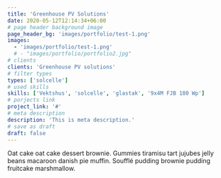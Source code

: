 ```yaml
---
title: 'Greenhouse PV Solutions'
date: 2020-05-12T12:14:34+06:00
# page header background image
page_header_bg: 'images/portfolio/test-1.png'
images:
  - 'images/portfolio/test-1.png'
  # - "images/portfolio/portfolio2.jpg"
# clients
clients: 'Greenhouse PV solutions'
# filter types
types: ['solcelle']
# used skills
skills: ['Vektshus', 'solcelle', 'glastak', '9x4M FJB 180 Wp']
# porjects link
project_link: '#'
# meta description
description: 'This is meta description.'
# save as draft
draft: false
---
```


Oat cake oat cake dessert brownie. Gummies tiramisu tart jujubes jelly beans macaroon danish pie muffin. Soufflé pudding brownie pudding fruitcake marshmallow.
